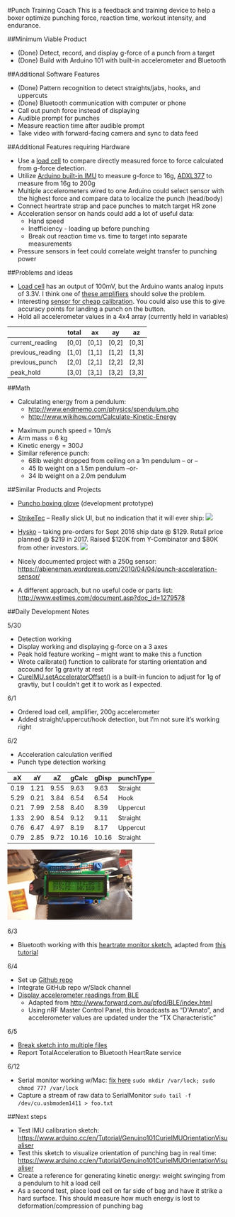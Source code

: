 #Punch Training Coach
This is a feedback and training device to help a boxer optimize punching force, reaction time, workout intensity, and endurance.

##Minimum Viable Product
* (Done) Detect, record, and display g-force of a punch from a target
* (Done) Build with Arduino 101 with built-in accelerometer and Bluetooth

##Additional Software Features
* (Done) Pattern recognition to detect straights/jabs, hooks, and uppercuts
* (Done) Bluetooth communication with computer or phone
* Call out punch force instead of displaying
* Audible prompt for punches
* Measure reaction time after audible prompt
* Take video with forward-facing camera and sync to data feed

##Additional Features requiring Hardware
* Use a [load cell](http://www.digikey.com/product-detail/en/te-connectivity-measurement-specialties/FC2311-0000-0500-L/MSP6953-ND/809399) to compare directly measured force to force calculated from g-force detection.
* Utilize [Arduino built-in IMU](https://www.arduino.cc/en/Reference/CurieIMU) to measure g-force to 16g, [ADXL377](https://www.adafruit.com/products/1413?gclid=CISd382-_8wCFVNqfgodWAcAMg) to measure from 16g to 200g
* Multiple accelerometers wired to one Arduino could select sensor with the highest force and compare data to localize the punch (head/body)
* Connect heartrate strap and pace punches to match target HR zone
* Acceleration sensor on hands could add a lot of useful data:
	- Hand speed
	- Inefficiency - loading up before punching
	- Break out reaction time vs. time to target into separate measurements
* Pressure sensors in feet could correlate weight transfer to punching power

##Problems and ideas
*  [Load cell](http://www.digikey.com/product-detail/en/te-connectivity-measurement-specialties/FC2311-0000-0500-L/MSP6953-ND/809399)  has an output of 100mV, but the Arduino wants analog inputs of 3.3V. I think one of [these amplifiers](http://www.robotshop.com/en/strain-gauge-load-cell-amplifier-shield-2ch.html?gclid=CNqAhNSPhc0CFZNhfgodKigMhQ
) should solve the problem.
* Interesting [sensor for cheap calibration](https://www.sparkfun.com/products/8685). You could also use this to give accuracy points for landing a punch on the button.
* Hold all accelerometer values in a 4x4 array (currently held in variables)

|| total | ax | ay | az
|---|---|---|---|---
| current_reading  | [0,0] | [0,1] | [0,2] | [0,3]
| previous_reading | [1,0] | [1,1] | [1,2] | [1,3]
| previous_punch   | [2,0] | [2,1] | [2,2] | [2,3]
| peak_hold        | [3,0] | [3,1] | [3,2] | [3,3]



##Math
* Calculating energy from a pendulum:
  - http://www.endmemo.com/physics/spendulum.php
  - http://www.wikihow.com/Calculate-Kinetic-Energy
- Maximum punch speed = 10m/s
- Arm mass = 6 kg
- Kinetic energy = 300J
- Similar reference punch:
	- 68lb weight dropped from ceiling on a 1m pendulum – or – 
	- 45 lb weight on a 1.5m pendulum –or-
	- 34 lb weight on a 2.0m pendulum

##Similar Products and Projects
* [Puncho boxing glove](http://www.industrial-design-germany.com/innovations/intelligent-boxing-glove-puncho.html) (development prototype)

* [StrikeTec](http://efdsports.com/) – Really slick UI, but no indication that it will ever ship: 
![](http://efdsports.com/wp-content/uploads/ipad_3_ready.png)

* [Hysko](https://www.hykso.com/) – taking pre-orders for Sept 2016 ship date @ $129. Retail price planned @ $219 in 2017. Raised $120K from Y-Combinator and $80K from other investors.
![](http://i1.wp.com/wp6c4a81c0b4a7.blob.core.windows.net/wp-media/2016/04/DSC00022.png?zoom=2&w=1184&ssl=0)

* Nicely documented project with a 250g sensor:
https://abieneman.wordpress.com/2010/04/04/punch-acceleration-sensor/

* A different approach, but no useful code or parts list: http://www.eetimes.com/document.asp?doc_id=1279578

##Daily Development Notes

5/30
* Detection working
* Display working and displaying g-force on a 3 axes
* Peak hold feature working – might want to make this a function
* Wrote calibrate() function to calibrate for starting orientation and accound for 1g gravity at rest
* [CureIMU.setAcceleratorOffset()](https://www.arduino.cc/en/Reference/CurieIMUsetAccelerometerOffset) is a built-in funcion to adjust for 1g of gravtiy, but I couldn’t get it to work as I expected.

6/1
* Ordered load cell, amplifier, 200g accelerometer
* Added straight/uppercut/hook detection, but I’m not sure it’s working right

6/2
* Acceleration calculation verified
* Punch type detection working

| aX | aY | aZ | gCalc | gDisp | punchType |
|---|---|---|---|---|---|
|   0.19 | 1.21 | 9.55 | 9.63 | 9.63 | Straight |
|   5.29 | 0.21 | 3.84 | 6.54 | 6.54 | Hook |
|   0.21 | 7.99 | 2.58 | 8.40 | 8.39 | Uppercut |
|   1.33 | 2.90 | 8.54 | 9.12 | 9.11 | Straight |
|   0.76 | 6.47 | 4.97 | 8.19 | 8.17 | Uppercut |
|   0.79 | 2.85 | 9.72 | 10.16 | 10.16 | Straight |

![](./images/accTest.jpg)

6/3
* Bluetooth working with this [heartrate monitor sketch](./HeartbeatBLE), adapted from [this tutorial](https://www.arduino.cc/en/Tutorial/Genuino101CurieBLEHeartRateMonitor) 

6/4
* Set up [Github repo](https://github.com/jasonjoy/damato/)
* Integrate GitHub repo w/Slack channel
* [Display accelerometer readings from BLE](./PfodBLE/SampleScreensArduino101)
	* Adapted from http://www.forward.com.au/pfod/BLE/index.html
	* Using nRF Master Control Panel, this broadcasts as “D'Amato”, and accelerometer values are updated under the “TX Characteristic”

6/5
* [Break sketch into multiple files](./AccelerometerBLE)
* Report TotalAcceleration to Bluetooth HeartRate service

6/12
* Serial monitor working w/Mac: [fix here](http://http://forum.arduino.cc/index.php?topic=82998.0)
`sudo mkdir /var/lock; sudo chmod 777 /var/lock`
* Capture a stream of raw data to SerialMonitor
`sudo tail -f /dev/cu.usbmodem1411 > foo.txt`

##Next steps
* Test IMU calibration sketch: https://www.arduino.cc/en/Tutorial/Genuino101CurieIMUOrientationVisualiser
* Test this sketch to visualize orientation of punching bag in real time:
https://www.arduino.cc/en/Tutorial/Genuino101CurieIMUOrientationVisualiser
* Create a reference for generating kinetic energy: weight swinging from a pendulum to hit a load cell
* As a second test, place load cell on far side of bag and have it strike a hard surface. This should measure how much energy is lost to deformation/compression of punching bag


